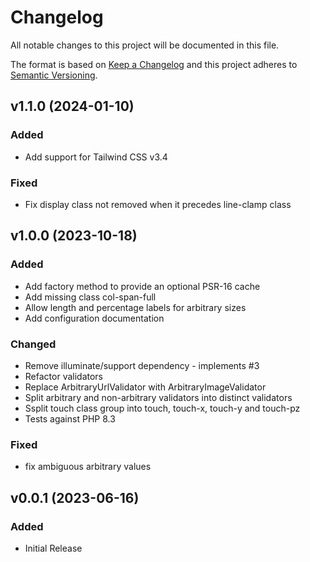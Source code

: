 # Changelog
All notable changes to this project will be documented in this file.

The format is based on [Keep a Changelog](http://keepachangelog.com/)
and this project adheres to [Semantic Versioning](http://semver.org/).

## v1.1.0 (2024-01-10)
### Added
-   Add support for Tailwind CSS v3.4

### Fixed
-   Fix display class not removed when it precedes line-clamp class

## v1.0.0 (2023-10-18)
### Added
- Add factory method to provide an optional PSR-16 cache
- Add missing class col-span-full
- Allow length and percentage labels for arbitrary sizes
- Add configuration documentation

### Changed
- Remove illuminate/support dependency - implements #3
- Refactor validators
- Replace ArbitraryUrlValidator with ArbitraryImageValidator
- Split arbitrary and non-arbitrary validators into distinct validators
- Ssplit touch class group into touch, touch-x, touch-y and touch-pz
- Tests against PHP 8.3

### Fixed
- fix ambiguous arbitrary values

## v0.0.1 (2023-06-16)
### Added
- Initial Release
